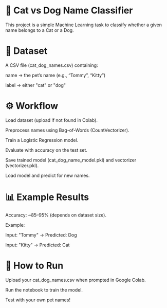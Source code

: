 # 🐾 Cat vs Dog Name Classifier

This project is a simple Machine Learning task to classify whether a given name belongs to a Cat or a Dog.

# 📂 Dataset

A CSV file (cat_dog_names.csv) containing:

name → the pet’s name (e.g., “Tommy”, “Kitty”)

label → either "cat" or "dog"

# ⚙️ Workflow

Load dataset (upload if not found in Colab).

Preprocess names using Bag-of-Words (CountVectorizer).

Train a Logistic Regression model.

Evaluate with accuracy on the test set.

Save trained model (cat_dog_name_model.pkl) and vectorizer (vectorizer.pkl).

Load model and predict for new names.

# 📊 Example Results

Accuracy: ~85–95% (depends on dataset size).

Example:

Input: "Tommy" → Predicted: Dog

Input: "Kitty" → Predicted: Cat

# 🚀 How to Run

Upload your cat_dog_names.csv when prompted in Google Colab.

Run the notebook to train the model.

Test with your own pet names!
